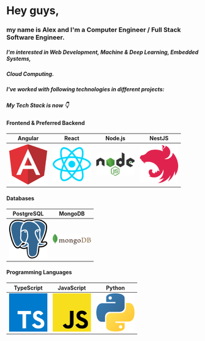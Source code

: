 # Hey guys,

### my name is Alex and I'm a Computer Engineer / Full Stack Software Engineer.
##### I'm interested in Web Development, Machine & Deep Learning, Embedded Systems,
##### Cloud Computing.

##### I've worked with following technologies in different projects:



##### My Tech Stack is now 👇

#### Frontend      &     Preferred Backend
Angular           |  React      | Node.js           | NestJS
:-------------------------:|:-------------------------:|:-------------------------:|:-------------------------:
<img src="https://github.com/nik-neg/nik-neg/blob//main/images/angular-icon.svg" alt="drawing" width="100"/> |  <img src="https://github.com/nik-neg/nik-neg/blob//main/images/react.svg" alt="drawing" width="100"/> | <img src="https://github.com/nik-neg/nik-neg/blob//main/images/nodejs.svg" alt="drawing" width="100"/> |  <img src="https://github.com/nik-neg/nik-neg/blob//main/images/nestjs.svg" alt="drawing" width="100"/>

#### Databases
PostgreSQL        | MongoDB
:-------------------------:|:-------------------------:
<img src="https://github.com/nik-neg/nik-neg/blob//main/images/postgresql.svg" alt="drawing" width="100"/> |  <img src="https://github.com/nik-neg/nik-neg/blob//main/images/mongodb.svg" alt="drawing" width="100"/> |


#### Programming Languages
TypeScript        | JavaScript      | Python
:-------------------------:|:-------------------------:|:-------------------------:
<img src="https://github.com/nik-neg/nik-neg/blob//main/images/typescript-icon.svg" alt="drawing" width="100"/> |  <img src="https://github.com/nik-neg/nik-neg/blob//main/images/javascript.svg" alt="drawing" width="100"/> | <img src="https://github.com/nik-neg/nik-neg/blob//main/images/python.svg" alt="drawing" width="100"/> | 
